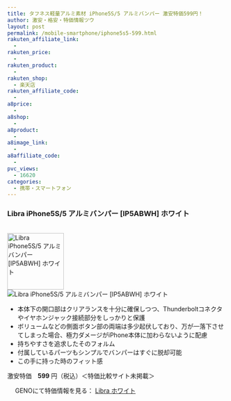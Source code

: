 ```yaml
---
title: タフネス軽量アルミ素材 iPhone5S/5 アルミバンパー 激安特価599円！
author: 激安・格安・特価情報ツウ
layout: post
permalink: /mobile-smartphone/iphone5s5-599.html
rakuten_affiliate_link:
  -
rakuten_price:
  -
rakuten_product:
  -
rakuten_shop:
  - 楽天店
rakuten_affiliate_code:
  -
a8price:
  -
a8shop:
  -
a8product:
  -
a8image_link:
  -
a8affiliate_code:
  -
pvc_views:
  - 16620
categories:
  - 携帯・スマートフォン
---
```

### Libra iPhone5S/5 アルミバンパー [IP5ABWH] ホワイト

<div class="img-bg2 img_L">
  <a href="//px.a8.net/svt/ejp?a8mat=1I0DKG+A2L0YI+1TD2+5ZEMP&#038;a8ejpredirect=//www.geno-web.jp/shopdetail/021006000472" title="Libra iPhone5S/5 アルミバンパー [IP5ABWH] ホワイト" target="_blank"><br /> <img border="0" alt="Libra iPhone5S/5 アルミバンパー [IP5ABWH] ホワイト" src="//i0.wp.com/www.geno-web.jp/shopimages/genoweb/0210060004724.jpg?w=130"width="130" data-recalc-dims="1" /></a><br /> <img border="0" src="//i2.wp.com/www16.a8.net/0.gif?resize=1%2C1" alt="Libra iPhone5S/5 アルミバンパー [IP5ABWH] ホワイト" data-recalc-dims="1" />
</div>

<!--more-->

  * 本体下の開口部はクリアランスを十分に確保しつつ、Thunderboltコネクタやイヤホンジャック接続部分をしっかりと保護
  * ボリュームなどの側面ボタン部の両端は多少起伏しており、万が一落下させてしまった場合、極力ダメージがiPhone本体に加わらないように配慮
  * 持ちやすさを追求したそのフォルム
  * 付属しているパーツもシンプルでバンパーはすぐに脱却可能
  * この手に持った時のフィット感

激安特価　<span class="tokka-price"><strong>599</strong></span> 円（税込）＜特価比較サイト未掲載＞

　
GENOにて特価情報を見る： <span class="fs150p"><a href="//px.a8.net/svt/ejp?a8mat=1I0DKG+A2L0YI+1TD2+5ZEMP&#038;a8ejpredirect=//www.geno-web.jp/shopdetail/021006000472" target="_blank">Libra ホワイト</a></span>